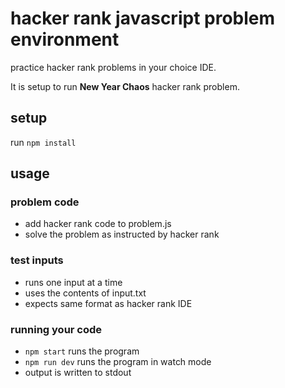 # hacker rank javascript problem environment

practice hacker rank problems in your choice IDE.

It is setup to run **New Year Chaos** hacker rank problem.

## setup

run `npm install`

## usage

### problem code

- add hacker rank code to problem.js
- solve the problem as instructed by hacker rank

### test inputs

- runs one input at a time
- uses the contents of input.txt
- expects same format as hacker rank IDE

### running your code

- `npm start` runs the program
- `npm run dev` runs the program in watch mode
- output is written to stdout
